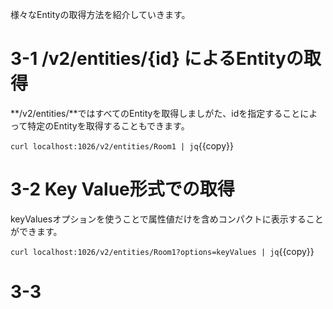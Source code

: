 様々なEntityの取得方法を紹介していきます。

# 3-1 **/v2/entities/{id}** によるEntityの取得

**/v2/entities/**ではすべてのEntityを取得しましがた、idを指定することによって特定のEntityを取得することもできます。

`curl localhost:1026/v2/entities/Room1 | jq`{{copy}}

# 3-2 Key Value形式での取得

keyValuesオプションを使うことで属性値だけを含めコンパクトに表示することができます。

`curl localhost:1026/v2/entities/Room1?options=keyValues | jq`{{copy}}


# 3-3 
